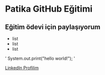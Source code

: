 # Patika GitHub Eğitimi
## Eğitim ödevi için paylaşıyorum

- list
- list
- list

'
System.out.print("hello world!");
'

[LinkedIn Profilim](https://www.linkedin.com/authwall?trk=bf&trkInfo=AQF0SDa-mvBwKgAAAX9wpnMYIWgbUxqkVciqOa5p4_vEDR5d8IOL8ueKoGEZ_-ohUp_XPkJ0UMzNrcmrnqoLxMoMIoLiTqP-xDeC3JxfoBSSkPy_UXfS8uNanE-iBYf28WFQZkc=&originalReferer=&sessionRedirect=https%3A%2F%2Ftr.linkedin.com%2Fin%2Feneshk)

